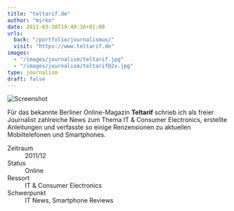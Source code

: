 ```yaml
---
title: "teltarif.de"
author: "mirko"
date: 2011-03-30T19:49:16+01:00
urls:
  back: "/portfolio/journalismus/"
  visit: "https://www.teltarif.de"
images:
  - "/images/journalism/teltarif.jpg"
  - "/images/journalism/teltarif@2x.jpg"
type: journalism
draft: false
---
```


![Screenshot](/images/journalism/teltarif.jpg)

Für das bekannte Berliner Online-Magazin **Teltarif** schrieb ich als freier Journalist zahlreiche News zum Thema IT & Consumer Electronics, erstellte Anleitungen und verfasste so einige Renzensionen zu aktuellen Mobiltelefonen und Smartphones.

<dl>
  <dt>Zeitraum</dt><dd>2011/12</dd>
  <dt>Status</dt><dd>Online</dd>
  <dt>Ressort</dt><dd>IT & Consumer Electronics</dd>
  <dt>Schwerpunkt</dt><dd>IT News, Smartphone Reviews</dd>
</dl>